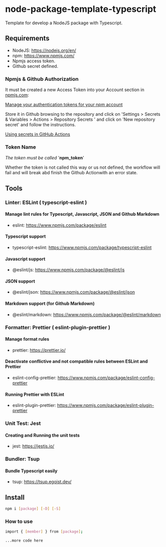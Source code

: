 # node-package-template-typescript
Template for develop a NodeJS package with Typescript.

## Requirements
* NodeJS: https://nodejs.org/en/
* npm: https://www.npmjs.com/
* Npmjs access token.
* Github secret defined.

### Npmjs & Github Authorization
It must be created a new Access Token into your Account section in [npmjs.com](https://www.npmjs.com/): 

[Manage your authentication tokens for your npm account](https://docs.npmjs.com/cli/v7/commands/npm-token)

Store it in Github browsing to the repository and click on 'Settings > Secrets & Variables > Actions > Repository Secrets ' and click on 'New repository secret' and follow the instructions.

[Using secrets in GitHub Actions](https://docs.github.com/es/actions/how-tos/writing-workflows/choosing-what-your-workflow-does/using-secrets-in-github-actions)

### Token Name
*The token must be called* '**npm_token**'

Whether the token is not called this way or us not defined, the workflow will fail and will break abd finish the Github Actionwith an error state.

## Tools
### Linter: ESLint ( typescript-eslint )
#### Manage lint rules for Typescript, Javascript, JSON and Github Markdown
* eslint: https://www.npmjs.com/package/eslint
#### Typescript support
* typescript-eslint: https://www.npmjs.com/package/typescript-eslint
#### Javascript support
* @eslint/js: https://www.npmjs.com/package/@eslint/js
#### JSON support
* @eslint/json: https://www.npmjs.com/package/@eslint/json
#### Markdown support (for Github Markdown)
* @eslint/markdown: https://www.npmjs.com/package/@eslint/markdown
### Formatter: Prettier ( eslint-plugin-prettier )
#### Manage format rules
* prettier: https://prettier.io/
#### Deactivate conflictive and not compatible rules between ESLint and Prettier
* eslint-config-prettier: https://www.npmjs.com/package/eslint-config-prettier
#### Running Prettier with ESLint
* eslint-plugin-prettier: https://www.npmjs.com/package/eslint-plugin-prettier
### Unit Test: Jest
#### Creating and Running the unit tests
* jest: https://jestjs.io/
### Bundler: Tsup
#### Bundle Typescript easily
* tsup: https://tsup.egoist.dev/

## Install
```bash
npm i [package] [-D] [-S]
```

### How to use
```bash
import { [member] } from [package];

...more code here
```
